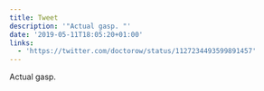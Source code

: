 ```yaml
---
title: Tweet
description: '"Actual gasp. "'
date: '2019-05-11T18:05:20+01:00'
links:
  - 'https://twitter.com/doctorow/status/1127234493599891457'
---
```

Actual gasp. 
